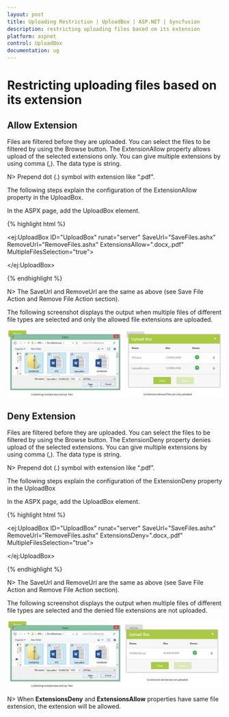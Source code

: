 ```yaml
---
layout: post
title: Uploading Restriction | UploadBox | ASP.NET | Syncfusion
description: restricting uploading files based on its extension
platform: aspnet
control: UploadBox
documentation: ug
---
```


# Restricting uploading files based on its extension

## Allow Extension

Files are filtered before they are uploaded. You can select the files to be filtered by using the Browse button. 
The ExtensionAllow property allows upload of the selected extensions only. You can give multiple extensions by using comma (,).  The data type is string.

N> Prepend dot (.) symbol with extension like “.pdf”.

The following steps explain the configuration of the ExtensionAllow property in the UploadBox. 

In the ASPX page, add the UploadBox element.

{% highlight html %}

<ej:UploadBox ID="UploadBox" runat="server" SaveUrl="SaveFiles.ashx" RemoveUrl="RemoveFiles.ashx" ExtensionsAllow=".docx,.pdf" MultipleFilesSelection="true"> 

</ej:UploadBox>

{% endhighlight %}

N> The SaveUrl and RemoveUrl are the same as above (see Save File Action and Remove File Action section).

The following screenshot displays the output when multiple files of different file types are selected and only the allowed file extensions are uploaded.

![](Restricting-uploading-files-based-on-its-extension_images/Restricting-uploading-files-based-on-its-extension_img1.png)



## Deny Extension

Files are filtered before they are uploaded. You can select the files to be filtered by using the Browse button. The ExtensionDeny property denies upload of the selected extensions. You can give multiple extensions by using comma (,).  The data type is string.

N> Prepend dot (.) symbol with extension like “.pdf”.



The following steps explain the configuration of the ExtensionDeny property in the UploadBox

In the ASPX page, add the UploadBox element.

{% highlight html %}

<ej:UploadBox ID="UploadBox" runat="server" SaveUrl="SaveFiles.ashx" RemoveUrl="RemoveFiles.ashx" ExtensionsDeny=".docx,.pdf" MultipleFilesSelection="true">

</ej:UploadBox>


{% endhighlight %}


N> The SaveUrl and RemoveUrl are the same as above (see Save File Action and Remove File Action section).

The following screenshot displays the output when multiple files of different file types are selected and the denied file extensions are not uploaded.

![](Restricting-uploading-files-based-on-its-extension_images/Restricting-uploading-files-based-on-its-extension_img2.png)

N> When **ExtensionsDeny** and **ExtensionsAllow** properties have same file extension, the extension will be allowed.